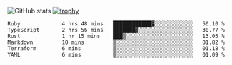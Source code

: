 ![GitHub stats](https://github-readme-stats.vercel.app/api?username=ksk001100&show_icons=true&theme=tokyonight)
[![trophy](https://github-profile-trophy.vercel.app/?username=ksk001100&theme=onedark)](https://github.com/ryo-ma/github-profile-trophy)

<!--START_SECTION:waka-->

```text
Ruby             4 hrs 48 mins   ████████████▓░░░░░░░░░░░░   50.10 %
TypeScript       2 hrs 56 mins   ███████▓░░░░░░░░░░░░░░░░░   30.77 %
Rust             1 hr 15 mins    ███▒░░░░░░░░░░░░░░░░░░░░░   13.05 %
Markdown         10 mins         ▒░░░░░░░░░░░░░░░░░░░░░░░░   01.82 %
Terraform        6 mins          ▒░░░░░░░░░░░░░░░░░░░░░░░░   01.18 %
YAML             6 mins          ▒░░░░░░░░░░░░░░░░░░░░░░░░   01.09 %
```

<!--END_SECTION:waka-->
